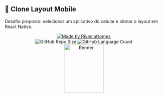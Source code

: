 ## 📃 Clone Layout Mobile

Desafio proposto: selecionar um aplicativo do celular e clonar o layout em React Native.
<div align="center">
   
   <a href="https://github.com/RivaniaGomes">
      <img alt="Made by RivaniaGomes" src="https://img.shields.io/badge/made%20by-RivaniaGomes-purple">
   </a>
   
   <br>
   <img alt="GitHub Repo Size" src="https://img.shields.io/github/repo-size/RivaniaGomes/SERRATEC_ReactNative_CloneLayoutMobile">
   <img alt="GitHub Language Count" src="https://img.shields.io/github/languages/count/RivaniaGomes/SERRATEC_ReactNative_CloneLayoutMobile">
   <br>
   <img alt="Renner" title="#Renner" src="https://github.com/RivaniaGomes/SERRATEC_ReactNative_CloneLayoutMobile/blob/main/cloneLayoutMobile/assets/VideoExemplo_AdobeExpress.gif" width="50%" height="20%" />
 </div> 
